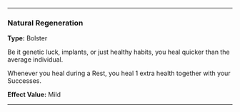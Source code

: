 ___
### Natural Regeneration
__Type:__ Bolster

Be it genetic luck, implants, or just healthy habits, you heal quicker than the average individual.

Whenever you heal during a Rest, you heal 1 extra health together with your Successes.

__Effect Value:__ Mild

___
